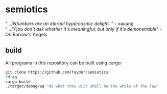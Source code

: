 # semiotics
"*...[N]umbers are an eternal hypercosmic delight.* " - vauung  
"*...[Y]ou don't ask whether it's meaningful, but only if it's demonstrable*" - On Barrow's Angels

## build
All programs in this repository can be built using cargo:
```sh
git clone https://github.com/feydor/semiotics
cd aq
cargo build
./target/debug/aq "do what thou wilt shall be the whole of the law" 
```
